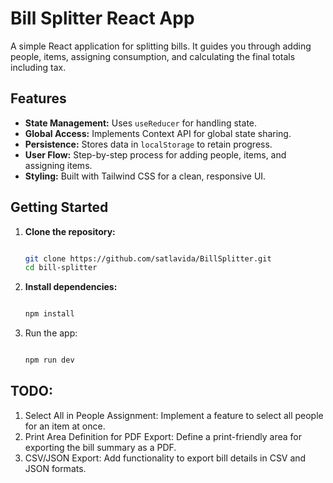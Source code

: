 # Bill Splitter React App

A simple React application for splitting bills. It guides you through adding people, items, assigning consumption, and calculating the final totals including tax.

## Features

- **State Management:** Uses `useReducer` for handling state.
- **Global Access:** Implements Context API for global state sharing.
- **Persistence:** Stores data in `localStorage` to retain progress.
- **User Flow:** Step-by-step process for adding people, items, and assigning items.
- **Styling:** Built with Tailwind CSS for a clean, responsive UI.

## Getting Started

1. **Clone the repository:**

   ```bash

   git clone https://github.com/satlavida/BillSplitter.git
   cd bill-splitter
   ```
2. **Install dependencies:**
   ```bash

   npm install
   ```
3. Run the app:
   ```bash

   npm run dev
   ```

## TODO: 
1. Select All in People Assignment: Implement a feature to select all people for an item at once.
2. Print Area Definition for PDF Export: Define a print-friendly area for exporting the bill summary as a PDF.
3. CSV/JSON Export: Add functionality to export bill details in CSV and JSON formats.
